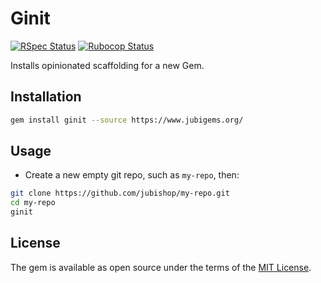 # Ginit

[![RSpec Status](https://github.com/jubishop/ginit/workflows/RSpec/badge.svg)](https://github.com/jubishop/ginit/actions)  [![Rubocop Status](https://github.com/jubishop/ginit/workflows/Rubocop/badge.svg)](https://github.com/jubishop/ginit/actions)

Installs opinionated scaffolding for a new Gem.

## Installation

```zsh
gem install ginit --source https://www.jubigems.org/
```

## Usage

- Create a new empty git repo, such as `my-repo`, then:

```zsh
git clone https://github.com/jubishop/my-repo.git
cd my-repo
ginit
```

## License

The gem is available as open source under the terms of the [MIT License](https://opensource.org/licenses/MIT).
